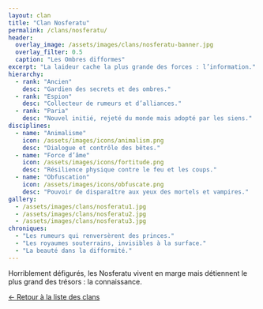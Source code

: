 ```yaml
---
layout: clan
title: "Clan Nosferatu"
permalink: /clans/nosferatu/
header:
  overlay_image: /assets/images/clans/nosferatu-banner.jpg
  overlay_filter: 0.5
  caption: "Les Ombres difformes"
excerpt: "La laideur cache la plus grande des forces : l’information."
hierarchy:
  - rank: "Ancien"
    desc: "Gardien des secrets et des ombres."
  - rank: "Espion"
    desc: "Collecteur de rumeurs et d’alliances."
  - rank: "Paria"
    desc: "Nouvel initié, rejeté du monde mais adopté par les siens."
disciplines:
  - name: "Animalisme"
    icon: /assets/images/icons/animalism.png
    desc: "Dialogue et contrôle des bêtes."
  - name: "Force d’âme"
    icon: /assets/images/icons/fortitude.png
    desc: "Résilience physique contre le feu et les coups."
  - name: "Obfuscation"
    icon: /assets/images/icons/obfuscate.png
    desc: "Pouvoir de disparaître aux yeux des mortels et vampires."
gallery:
  - /assets/images/clans/nosferatu1.jpg
  - /assets/images/clans/nosferatu2.jpg
  - /assets/images/clans/nosferatu3.jpg
chroniques:
  - "Les rumeurs qui renversèrent des princes."
  - "Les royaumes souterrains, invisibles à la surface."
  - "La beauté dans la difformité."
---
```


Horriblement défigurés, les Nosferatu vivent en marge mais détiennent le plus grand des trésors : la connaissance.

[← Retour à la liste des clans](/clans/)